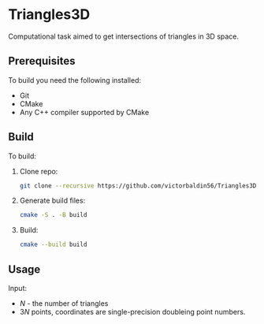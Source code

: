 # Triangles3D

Computational task aimed to get intersections of triangles
in 3D space.

## Prerequisites

To build you need the following installed:

* Git
* CMake
* Any C++ compiler supported by CMake

## Build

To build:

1. Clone repo:

   ```sh
   git clone --recursive https://github.com/victorbaldin56/Triangles3D.git
   ```

1. Generate build files:

   ```sh
   cmake -S . -B build
   ```

1. Build:

   ```sh
   cmake --build build
   ```

## Usage

Input:

* $N$ - the number of triangles
* $3N$ points, coordinates are single-precision doubleing point numbers.
